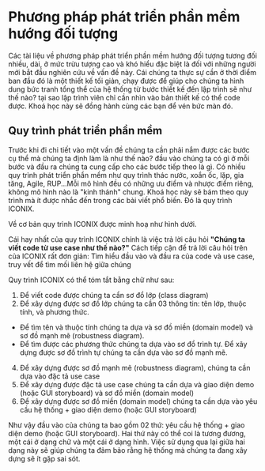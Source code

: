 # Phương pháp phát triển phần mềm hướng đối tượng
Các tài liệu về phương pháp phát triển phần mềm hướng đối tượng tương đối nhiều, dài, ở mức trừu tượng cao và khó hiểu đặc biệt là đối với những người mới bắt đầu nghiên cứu về vấn đề này. Cái chúng ta thực sự cần ở thời điểm ban đầu đó là một thiết kế tối giản, chạy được để giúp cho chúng ta hình dung bức tranh tổng thể của hệ thống từ bước thiết kế đến lập trình sẽ như thế nào? tại sao lập trình viên chỉ cần nhìn vào bản thiết kế có thể code được. Khoá học này sẽ đồng hành cùng các bạn để vén bức màn đó. 

## Quy trình phát triển phần mềm
Trước khi đi chi tiết vào một vấn đề chúng ta cần phải nắm được các bước cụ thể mà chúng ta định làm là như thế nào? đầu vào chúng ta có gì ở mỗi bước và đầu ra chúng ta cung cấp cho các bước tiếp theo là gì. Có nhiều quy trình phát triển phần mềm như quy trình thác nước, xoắn ốc, lặp, gia tăng, Agile, RUP...Mỗi mô hình đều có những ưu điểm và nhược điểm riêng, không mô hình nào là "kinh thánh" chung. Khoá học này sẽ bám theo quy trình mà ít được nhắc đến trong các bài viết phổ biến. Đó là quy trình ICONIX.

Về cơ bản quy trình ICONIX được minh hoạ như hình dưới.

Cái hay nhất của quy trình ICONIX chính là việc trả lời câu hỏi **"Chúng ta viết code từ use case như thế nào?"** 
Cách tiếp cận để trả lời câu hỏi trên của ICONIX rất đơn giản: Tìm hiểu đầu vào và đầu ra của code và use case, truy vết để tìm mối liên hệ giữa chúng

Quy trình ICONIX có thể tóm tắt bằng chữ như sau:

1. Để viết code được chúng ta cần sơ đồ lớp (class diagram)
2. Để xây dựng được sơ đồ lớp chúng ta cần 03 thông tin: tên lớp, thuộc tính, và phương thức.

- Để tìm tên và thuộc tính chúng ta dựa và sơ đồ miền (domain model) và sơ đồ mạnh mẽ (robustness diagram).
- Để tìm được các phương thức chúng ta dựa vào sơ đồ trình tự. Để xây dựng được sơ đồ trình tự chúng ta cần dựa vào sơ đồ mạnh mẽ.

4. Để xây dựng được sơ đồ mạnh mẽ (robustness diagram), chúng ta cần dựa vào đặc tả use case
5. Để xây dựng được đặc tả use case chúng ta cần dựa và giao diện demo (hoặc GUI storyboard) và sơ đồ miền (domain model)
6. Để xây dựng được sơ đồ miền (domain model) chúng ta cần dựa vào yêu cầu hệ thống + giao diện demo (hoặc GUI storyboard)

Như vậy đầu vào của chúng ta bao gồm 02 thứ: yêu cầu hệ thống + giao diện demo (hoặc GUI storyboard). Hai thứ này có thể coi là tương đương, một cái ở dạng chữ và một cái ở dạng hình. Việc sử dụng qua lại giữa hai dạng này sẽ giúp chúng ta đảm bảo rằng hệ thống mà chúng ta đang xây dựng sẽ ít gặp sai sót.


